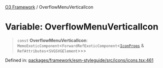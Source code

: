 [O3 Framework](../API.md) / OverflowMenuVerticalIcon

# Variable: OverflowMenuVerticalIcon

> `const` **OverflowMenuVerticalIcon**: `MemoExoticComponent`\<`ForwardRefExoticComponent`\<[`IconProps`](../type-aliases/IconProps.md) & `RefAttributes`\<`SVGSVGElement`\>\>\>

Defined in: [packages/framework/esm-styleguide/src/icons/icons.tsx:461](https://github.com/its-kios09/openmrs-esm-core/blob/main/packages/framework/esm-styleguide/src/icons/icons.tsx#L461)
